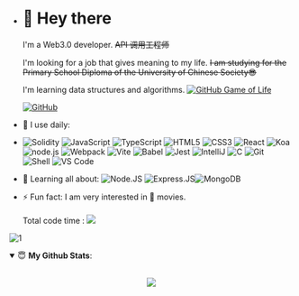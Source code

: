 - # 👋 Hey there

  I'm a Web3.0 developer. <del>API 调用工程师</del>

  I'm looking for a job that gives meaning to my life. <del>I am studying for the Primary School Diploma of the University of Chinese Society😎</del>

  I'm learning data structures and algorithms.
  [![GitHub Game of Life](https://github4life.herokuapp.com/ethomson.gif?z=6)](https://github4life.herokuapp.com/Silence-dream)

  [![GitHub](https://github-profile-summary-cards.vercel.app/api/cards/profile-details?username=silence-dream&theme=github_dark&show_icons=true)](https://github-profile-summary-cards.vercel.app/api/cards/profile-details?username=silence-dream&theme=github_dark&show_icons=true)



- 🚀 I use daily:
- ![Solidity](https://img.shields.io/badge/-Solidity-black?style=plastic&logo=solidity)
  ![JavaScript](https://img.shields.io/badge/-JavaScript-black?style=plastic&logo=javascript)
  ![TypeScript](https://img.shields.io/badge/TypeScript-3178C6.svg?style=flat&logo=typescript&logoColor=white)
  ![HTML5](https://img.shields.io/badge/HTML5-E34F26.svg?style=flat&logo=html5&logoColor=white)
  ![CSS3](https://img.shields.io/badge/CSS3-E34F26.svg?style=flat&logo=css3&logoColor=white)
  ![React](https://img.shields.io/badge/React-61DAFB.svg?style=flat&logo=react&logoColor=white)
  ![Koa](https://img.shields.io/badge/Koa-33333D.svg?style=flat&logo=Koa&logoColor=white)
  ![node.js](https://img.shields.io/badge/node.js-339933?style=flat&logo=node.js&logoColor=white)
  ![Webpack](https://img.shields.io/badge/Webpack-8DD6F9.svg?style=flat&logo=webpack&logoColor=white)
  ![Vite](https://img.shields.io/badge/Vite-646CFF.svg?style=flat&logo=vite&logoColor=white)
  ![Babel](https://img.shields.io/badge/Babel-F9DC3E?style=flat&logo=babel&logoColor=white)
  ![Jest](https://img.shields.io/badge/Jest-C21325?style=flat&logo=Jest&logoColor=white)
  ![IntelliJ](https://img.shields.io/badge/Intellij_Idea-000000.svg?style=flat&logo=intellij-idea&logoColor=white)
  ![C](https://img.shields.io/badge/-C-black?style=plastic&logo=C)
  ![Git](https://img.shields.io/badge/-Git-black?style=plastic&logo=git)
  ![Shell](https://img.shields.io/badge/-Shell-blasck?style=plastic&logo=Shell)
  ![VS Code](https://img.shields.io/badge/-VS%20Code-007ACC?style=plastic&logo=visual-studio-code)
- 🌱 Learning all about:
  ![Node.JS](https://img.shields.io/badge/-Node.JS-black?style=plastic&logo=Node.js) ![Express.JS](https://img.shields.io/badge/-Express.JS-c7b198?style=plastic&logo=Express.JS)![MongoDB](https://img.shields.io/badge/-MongoDB-black?style=plastic&logo=mongodb)
- ⚡️ Fun fact: I am very interested in 🍿 movies.
  <p><span>Total code time :</span> <img style="margin-top:3px;" src="https://wakatime.com/badge/user/35c7ff7b-50b4-4816-9263-38b08e3c771c.svg"/></p>
  <!-- (Starting from 2022.03.09) -->

![1](https://wakatime.com/share/@Silence_dream/21fb4f5c-7f46-4428-a2ea-725cad85771e.svg)

  <!-- <p><span>Last 7 Days :</span> </p>


<div>
  <p align = "center">
    <img src="https://github-readme-stats.vercel.app/api/wakatime?username=Silence_dream&layout=compact&theme=material-palenight&range=last_7_days" />
  </p>
</div> -->



<details open>
 <summary> 😇 <b>My Github Stats</b>: </summary>
<br>
<p align = "center">
  <img src = "https://github-readme-stats.vercel.app/api?username=Silence-dream&show_icons=true&theme=calm&line_height=33&hide_border=true&count_private=true">
  <!-- <img src = "https://github-readme-stats.vercel.app/api/top-langs/?username=Silence-dream&theme=calm&hide_border=true"> -->
</p>
</details>

<!-- Game :

![](https://genshin-card.getloli.com/62/227928843.png) -->

